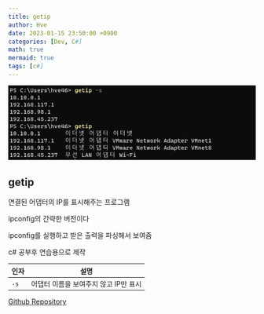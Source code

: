 ```yaml
---
title: getip
author: Hve
date: 2023-01-15 23:50:00 +0900
categories: [Dev, C#]
math: true
mermaid: true
tags: [c#]
---
```


![getip](/assets/img/getip/getip0.png)

## getip

연결된 어댑터의 IP를 표시해주는 프로그램

ipconfig의 간략한 버전이다

ipconfig를 실행하고 받은 출력을 파싱해서 보여줌

c# 공부후 연습용으로 제작



|인자| 설명|
|--- |------|
| `-s ` | 어댑터 이름을 보여주지 않고 IP만 표시 |


[Github Repository][git-link]

[git-link]: https://github.com/hve4638/getip
